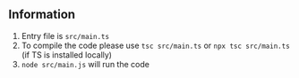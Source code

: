 ## Information
1. Entry file is `src/main.ts`
2. To compile the code please use `tsc src/main.ts` or `npx tsc src/main.ts` (if TS is installed locally)
3. `node src/main.js` will run the code
